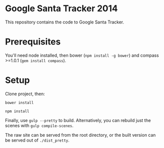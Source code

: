Google Santa Tracker 2014
============

This repository contains the code to Google Santa Tracker.

# Prerequisites

You'll need node installed, then bower (`npm install -g bower`) and compass >=1.0.1 (`gem install compass`).

# Setup

Clone project, then:

`bower install`

`npm install`

Finally, use `gulp --pretty` to build. Alternatively, you can rebuild just the scenes with `gulp compile-scenes`.

The raw site can be served from the root directory, or the built version can be served out of `./dist_pretty`.

